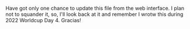 Have got only one chance to update this file from the web interface.
I plan not to squander it, so, I'll look back at it and remember I wrotw this during 2022 Worldcup Day 4.
Gracias!
